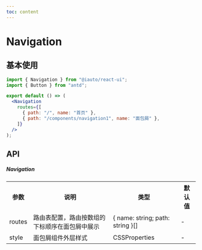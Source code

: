 ```yaml
---
toc: content
---
```


# Navigation

## 基本使用

```jsx
import { Navigation } from "@iauto/react-ui";
import { Button } from "antd";

export default () => (
  <Navigation
    routes={[
      { path: "/", name: "首页" },
      { path: "/components/navigation1", name: "面包屑" },
    ]}
  />
);
```

## API

##### Navigation

<table>
  <tr>
    <th>参数</th>
    <th>说明</th>
    <th>类型</th>
    <th>默认值</th>
  </tr>
  <tr>
    <td>routes</td>
    <td>路由表配置，路由按数组的下标顺序在面包屑中展示</td>
    <td>{ name: string; path: string }[]</td>
    <td>-</td>
  </tr>
  <tr>
    <td>style</td>
    <td>面包屑组件外层样式</td>
    <td>CSSProperties</td>
    <td>-</td>
  </tr>
</table>
